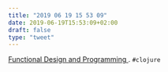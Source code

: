 ```yaml
---
title: "2019 06 19 15 53 09"
date: 2019-06-19T15:53:09+02:00
draft: false
type: "tweet"
---
```

[Functional Design and Programming ](http://www.eli.sdsu.edu/courses/fall15/cs696/index.html). `#clojure`
